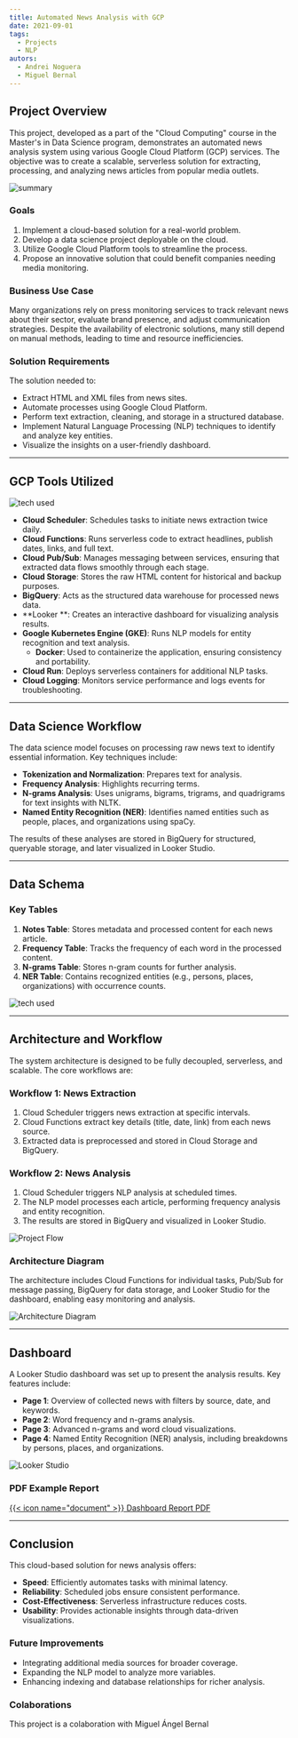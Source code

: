 ```yaml
---
title: Automated News Analysis with GCP
date: 2021-09-01
tags:
  - Projects
  - NLP
autors:
  - Andrei Noguera
  - Miguel Bernal
---
```


## Project Overview

This project, developed as a part of the "Cloud Computing" course in the Master's in Data Science program, demonstrates an automated news analysis system using various Google Cloud Platform (GCP) services. The objective was to create a scalable, serverless solution for extracting, processing, and analyzing news articles from popular media outlets.

![summary](resources/SUMMARY.png)

### Goals
1. Implement a cloud-based solution for a real-world problem.
2. Develop a data science project deployable on the cloud.
3. Utilize Google Cloud Platform tools to streamline the process.
4. Propose an innovative solution that could benefit companies needing media monitoring.

### Business Use Case
Many organizations rely on press monitoring services to track relevant news about their sector, evaluate brand presence, and adjust communication strategies. Despite the availability of electronic solutions, many still depend on manual methods, leading to time and resource inefficiencies.

### Solution Requirements
The solution needed to:
- Extract HTML and XML files from news sites.
- Automate processes using Google Cloud Platform.
- Perform text extraction, cleaning, and storage in a structured database.
- Implement Natural Language Processing (NLP) techniques to identify and analyze key entities.
- Visualize the insights on a user-friendly dashboard.

---

## GCP Tools Utilized

![tech used](resources/techs_used.png)

- **Cloud Scheduler**: Schedules tasks to initiate news extraction twice daily.
- **Cloud Functions**: Runs serverless code to extract headlines, publish dates, links, and full text.
- **Cloud Pub/Sub**: Manages messaging between services, ensuring that extracted data flows smoothly through each stage.
- **Cloud Storage**: Stores the raw HTML content for historical and backup purposes.
- **BigQuery**: Acts as the structured data warehouse for processed news data.
- **Looker **: Creates an interactive dashboard for visualizing analysis results.
- **Google Kubernetes Engine (GKE)**: Runs NLP models for entity recognition and text analysis. 
  - **Docker**:  Used to containerize the application, ensuring consistency and portability.
- **Cloud Run**: Deploys serverless containers for additional NLP tasks.
- **Cloud Logging**: Monitors service performance and logs events for troubleshooting.

---

## Data Science Workflow

The data science model focuses on processing raw news text to identify essential information. Key techniques include:
- **Tokenization and Normalization**: Prepares text for analysis.
- **Frequency Analysis**: Highlights recurring terms.
- **N-grams Analysis**: Uses unigrams, bigrams, trigrams, and quadrigrams for text insights with NLTK.
- **Named Entity Recognition (NER)**: Identifies named entities such as people, places, and organizations using spaCy.

The results of these analyses are stored in BigQuery for structured, queryable storage, and later visualized in Looker Studio.

---

## Data Schema

### Key Tables

1. **Notes Table**: Stores metadata and processed content for each news article.
2. **Frequency Table**: Tracks the frequency of each word in the processed content.
3. **N-grams Table**: Stores n-gram counts for further analysis.
4. **NER Table**: Contains recognized entities (e.g., persons, places, organizations) with occurrence counts.

![tech used](resources/DatabaseTables.png)

---

## Architecture and Workflow

The system architecture is designed to be fully decoupled, serverless, and scalable. The core workflows are:

### Workflow 1: News Extraction
1. Cloud Scheduler triggers news extraction at specific intervals.
2. Cloud Functions extract key details (title, date, link) from each news source.
3. Extracted data is preprocessed and stored in Cloud Storage and BigQuery.

### Workflow 2: News Analysis
1. Cloud Scheduler triggers NLP analysis at scheduled times.
2. The NLP model processes each article, performing frequency analysis and entity recognition.
3. The results are stored in BigQuery and visualized in Looker Studio.

![Project Flow](resources/ProjectFlow.png)

### Architecture Diagram
The architecture includes Cloud Functions for individual tasks, Pub/Sub for message passing, BigQuery for data storage, and Looker Studio for the dashboard, enabling easy monitoring and analysis.

![Architecture Diagram](resources/achitecture.png)

---

## Dashboard

A Looker Studio dashboard was set up to present the analysis results. Key features include:
- **Page 1**: Overview of collected news with filters by source, date, and keywords.
- **Page 2**: Word frequency and n-grams analysis.
- **Page 3**: Advanced n-grams and word cloud visualizations.
- **Page 4**: Named Entity Recognition (NER) analysis, including breakdowns by persons, places, and organizations.

![Looker Studio](resources/Looker%20Studio.png)

### PDF Example Report

<a href="resources/Report_Dashboard.pdf" target="blank">{{< icon name="document" >}} Dashboard Report PDF</a>

---

## Conclusion

This cloud-based solution for news analysis offers:
- **Speed**: Efficiently automates tasks with minimal latency.
- **Reliability**: Scheduled jobs ensure consistent performance.
- **Cost-Effectiveness**: Serverless infrastructure reduces costs.
- **Usability**: Provides actionable insights through data-driven visualizations.

### Future Improvements
- Integrating additional media sources for broader coverage.
- Expanding the NLP model to analyze more variables.
- Enhancing indexing and database relationships for richer analysis.

### Colaborations

This project is a colaboration with Miguel Ángel Bernal